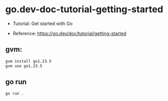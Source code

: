 # go.dev-doc-tutorial-getting-started

- Tutorial: Get started with Go

- Reference: https://go.dev/doc/tutorial/getting-started

## gvm:

```sh
gvm install go1.23.5
gvm use go1.23.5
```

## go run

```sh
go run .
```
